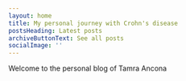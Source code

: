 ```yaml
---
layout: home
title: My personal journey with Crohn's disease
postsHeading: Latest posts
archiveButtonText: See all posts
socialImage: ''
---
```

Welcome to the personal blog of Tamra Ancona
